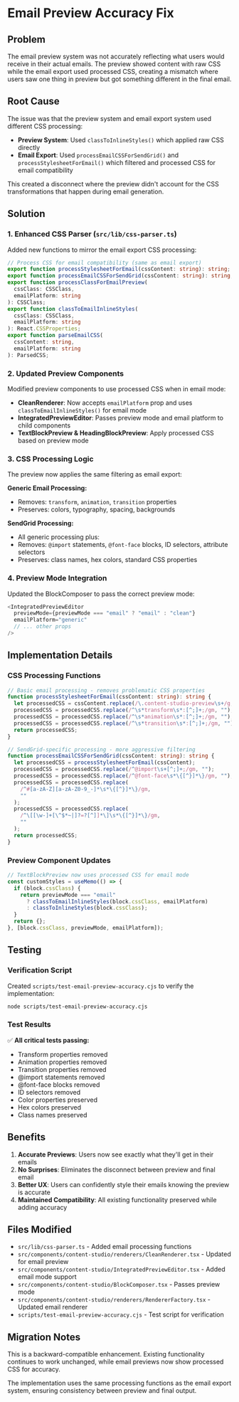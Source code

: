 # Email Preview Accuracy Fix

## Problem

The email preview system was not accurately reflecting what users would receive in their actual emails. The preview showed content with raw CSS while the email export used processed CSS, creating a mismatch where users saw one thing in preview but got something different in the final email.

## Root Cause

The issue was that the preview system and email export system used different CSS processing:

- **Preview System**: Used `classToInlineStyles()` which applied raw CSS directly
- **Email Export**: Used `processEmailCSSForSendGrid()` and `processStylesheetForEmail()` which filtered and processed CSS for email compatibility

This created a disconnect where the preview didn't account for the CSS transformations that happen during email generation.

## Solution

### 1. Enhanced CSS Parser (`src/lib/css-parser.ts`)

Added new functions to mirror the email export CSS processing:

```typescript
// Process CSS for email compatibility (same as email export)
export function processStylesheetForEmail(cssContent: string): string;
export function processEmailCSSForSendGrid(cssContent: string): string;
export function processClassForEmailPreview(
  cssClass: CSSClass,
  emailPlatform: string
): CSSClass;
export function classToEmailInlineStyles(
  cssClass: CSSClass,
  emailPlatform: string
): React.CSSProperties;
export function parseEmailCSS(
  cssContent: string,
  emailPlatform: string
): ParsedCSS;
```

### 2. Updated Preview Components

Modified preview components to use processed CSS when in email mode:

- **CleanRenderer**: Now accepts `emailPlatform` prop and uses `classToEmailInlineStyles()` for email mode
- **IntegratedPreviewEditor**: Passes preview mode and email platform to child components
- **TextBlockPreview & HeadingBlockPreview**: Apply processed CSS based on preview mode

### 3. CSS Processing Logic

The preview now applies the same filtering as email export:

**Generic Email Processing:**

- Removes: `transform`, `animation`, `transition` properties
- Preserves: colors, typography, spacing, backgrounds

**SendGrid Processing:**

- All generic processing plus:
- Removes: `@import` statements, `@font-face` blocks, ID selectors, attribute selectors
- Preserves: class names, hex colors, standard CSS properties

### 4. Preview Mode Integration

Updated the BlockComposer to pass the correct preview mode:

```typescript
<IntegratedPreviewEditor
  previewMode={previewMode === "email" ? "email" : "clean"}
  emailPlatform="generic"
  // ... other props
/>
```

## Implementation Details

### CSS Processing Functions

```typescript
// Basic email processing - removes problematic CSS properties
function processStylesheetForEmail(cssContent: string): string {
  let processedCSS = cssContent.replace(/\.content-studio-preview\s+/g, "");
  processedCSS = processedCSS.replace(/^\s*transform\s*:[^;]+;/gm, "");
  processedCSS = processedCSS.replace(/^\s*animation\s*:[^;]+;/gm, "");
  processedCSS = processedCSS.replace(/^\s*transition\s*:[^;]+;/gm, "");
  return processedCSS;
}

// SendGrid-specific processing - more aggressive filtering
function processEmailCSSForSendGrid(cssContent: string): string {
  let processedCSS = processStylesheetForEmail(cssContent);
  processedCSS = processedCSS.replace(/^@import\s+[^;]+;/gm, "");
  processedCSS = processedCSS.replace(/^@font-face\s*\{[^}]*\}/gm, "");
  processedCSS = processedCSS.replace(
    /^#[a-zA-Z][a-zA-Z0-9_-]*\s*\{[^}]*\}/gm,
    ""
  );
  processedCSS = processedCSS.replace(
    /^\[[\w-]+[\^$*~|]?=?[^]]*\]\s*\{[^}]*\}/gm,
    ""
  );
  return processedCSS;
}
```

### Preview Component Updates

```typescript
// TextBlockPreview now uses processed CSS for email mode
const customStyles = useMemo(() => {
  if (block.cssClass) {
    return previewMode === "email"
      ? classToEmailInlineStyles(block.cssClass, emailPlatform)
      : classToInlineStyles(block.cssClass);
  }
  return {};
}, [block.cssClass, previewMode, emailPlatform]);
```

## Testing

### Verification Script

Created `scripts/test-email-preview-accuracy.cjs` to verify the implementation:

```bash
node scripts/test-email-preview-accuracy.cjs
```

### Test Results

✅ **All critical tests passing:**

- Transform properties removed
- Animation properties removed
- Transition properties removed
- @import statements removed
- @font-face blocks removed
- ID selectors removed
- Color properties preserved
- Hex colors preserved
- Class names preserved

## Benefits

1. **Accurate Previews**: Users now see exactly what they'll get in their emails
2. **No Surprises**: Eliminates the disconnect between preview and final email
3. **Better UX**: Users can confidently style their emails knowing the preview is accurate
4. **Maintained Compatibility**: All existing functionality preserved while adding accuracy

## Files Modified

- `src/lib/css-parser.ts` - Added email processing functions
- `src/components/content-studio/renderers/CleanRenderer.tsx` - Updated for email preview
- `src/components/content-studio/IntegratedPreviewEditor.tsx` - Added email mode support
- `src/components/content-studio/BlockComposer.tsx` - Passes preview mode
- `src/components/content-studio/renderers/RendererFactory.tsx` - Updated email renderer
- `scripts/test-email-preview-accuracy.cjs` - Test script for verification

## Migration Notes

This is a backward-compatible enhancement. Existing functionality continues to work unchanged, while email previews now show processed CSS for accuracy.

The implementation uses the same processing functions as the email export system, ensuring consistency between preview and final output.
